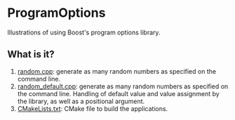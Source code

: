 # ProgramOptions
Illustrations of using Boost's program options library.

## What is it?
1. [random.cpp](random.cpp): generate as many random numbers as specified on the
    command line.
1. [random_default.cpp](random_default.cpp): generate as many random numbers as specified on
    the command line. Handling of default value and value assignment by
    the library, as well as a positional argument.
1. [CMakeLists.txt](CMakeLists.txt): CMake file to build the applications.
